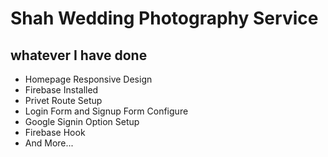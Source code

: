 # Shah Wedding Photography Service #
## whatever I have done ##
- Homepage Responsive Design
- Firebase Installed
- Privet Route Setup
- Login Form and Signup Form Configure
- Google Signin Option Setup
- Firebase Hook
- And More...